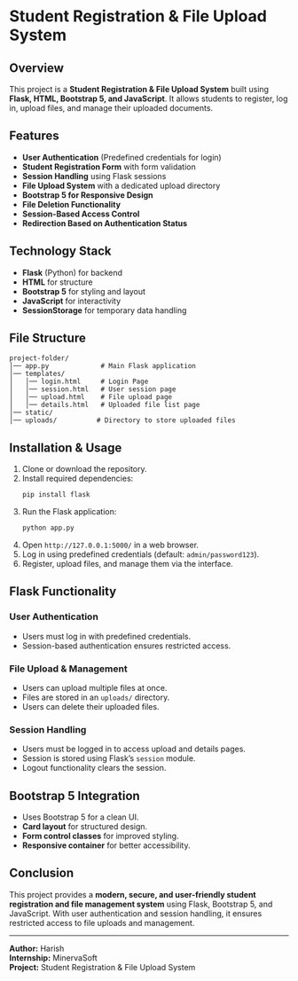 # Student Registration & File Upload System

## Overview
This project is a **Student Registration & File Upload System** built using **Flask, HTML, Bootstrap 5, and JavaScript**. It allows students to register, log in, upload files, and manage their uploaded documents.

## Features
- **User Authentication** (Predefined credentials for login)
- **Student Registration Form** with form validation
- **Session Handling** using Flask sessions
- **File Upload System** with a dedicated upload directory
- **Bootstrap 5 for Responsive Design**
- **File Deletion Functionality**
- **Session-Based Access Control**
- **Redirection Based on Authentication Status**

## Technology Stack
- **Flask** (Python) for backend
- **HTML** for structure
- **Bootstrap 5** for styling and layout
- **JavaScript** for interactivity
- **SessionStorage** for temporary data handling

## File Structure
```
project-folder/
│── app.py             # Main Flask application
│── templates/
│   │── login.html     # Login Page
│   │── session.html   # User session page
│   │── upload.html    # File upload page
│   │── details.html   # Uploaded file list page
│── static/
│── uploads/          # Directory to store uploaded files
```

## Installation & Usage
1. Clone or download the repository.
2. Install required dependencies:
   ```bash
   pip install flask
   ```
3. Run the Flask application:
   ```bash
   python app.py
   ```
4. Open `http://127.0.0.1:5000/` in a web browser.
5. Log in using predefined credentials (default: `admin/password123`).
6. Register, upload files, and manage them via the interface.

## Flask Functionality
### **User Authentication**
- Users must log in with predefined credentials.
- Session-based authentication ensures restricted access.

### **File Upload & Management**
- Users can upload multiple files at once.
- Files are stored in an `uploads/` directory.
- Users can delete their uploaded files.

### **Session Handling**
- Users must be logged in to access upload and details pages.
- Session is stored using Flask’s `session` module.
- Logout functionality clears the session.

## Bootstrap 5 Integration
- Uses Bootstrap 5 for a clean UI.
- **Card layout** for structured design.
- **Form control classes** for improved styling.
- **Responsive container** for better accessibility.

## Conclusion
This project provides a **modern, secure, and user-friendly student registration and file management system** using Flask, Bootstrap 5, and JavaScript. With user authentication and session handling, it ensures restricted access to file uploads and management.

---
**Author:** Harish  
**Internship:** MinervaSoft  
**Project:** Student Registration & File Upload System

